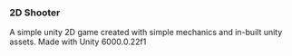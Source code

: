 ### **2D Shooter**
A simple unity 2D game created with simple mechanics and in-built unity assets.
Made with Unity 6000.0.22f1
